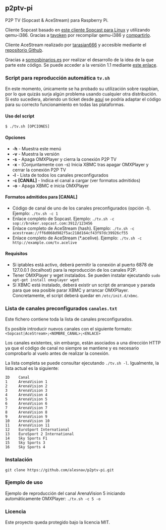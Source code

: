 ## p2ptv-pi

P2P TV (Sopcast & AceStream) para Raspberry Pi.

Cliente Sopcast basado en [este cliente Sopcast para Linux](https://code.google.com/p/sopcast-player/downloads/list) y utilizando qemu-i386. Gracias a [tayoken](http://www.raspberrypi.org/phpBB3/memberlist.php?mode=viewprofile&u=72614) por recompilar qemu-i386 y [compartirlo](http://www.raspberrypi.org/phpBB3/viewtopic.php?t=46342).

Cliente AceStream realizado por [tarasian666](https://github.com/tarasian666/) y accesible mediante el [repositorio Github](https://github.com/tarasian666/acestream).

Gracias a [somosbinarios.es](http://www.somosbinarios.es) por realizar el desarrollo de la idea de la que parte este código. Se puede acceder a la versión 1.1 mediante [este enlace](http://www.somosbinarios.es/raspberry-pi-television-y-futbol-en-un-click-v1-1/).

### Script para reproducción automática `tv.sh`

En este momento, únicamente se ha probado su utilización sobre raspbian, por lo que quizás surja algún problema usando cualquier otra distribución. Si esto sucediera, abriendo un ticket desde [aquí](https://github.com/alesnav/p2ptv-pi/issues) se podría adaptar el código para su correcto funcionamiento en todas las plataformas.

#### Uso del script
    $ ./tv.sh [OPCIONES]

#### Opciones
* **-h** - Muestra este menú
* **-v** - Muestra la versión
* **-s** - Apaga OMXPlayer y cierra la conexión P2P TV
* **-x** - (Conjuntamente con -s) Inicia XBMC tras apagar OMXPlayer y cerrar la conexión P2P TV
* **-l** - Lista de todos los canales preconfigurados
* **-c [CANAL]** - Indica el canal a cargar (ver formatos admitidos)
* **-o** - Apaga XBMC e inicia OMXPlayer

#### Formatos admitidos para [CANAL]
* Código de canal de uno de los canales preconfigurados (opción -l). Ejemplo: `./tv.sh -c 1`
* Enlace completo de Sopcast. Ejemplo: `./tv.sh -c sop://broker.sopcast.com:3912/123456`
* Enlace completo de AceStream (hash). Ejemplo: `./tv.sh -c acestream://ff6d068d982f5ac218d164cf43f97dc39926cf55`
* Enlace completo de AceStream (*.acelive). Ejemplo: `./tv.sh -c http://example.com/tv.acelive`

#### Requisitos
* Si iptables está activo, deberá permitir la conexión al puerto 6878 de 127.0.0.1 (localhost) para la reproducción de los canales P2P.
* Tener OMXPlayer y wget instalados. Se pueden instalar ejecutando `sudo apt-get install omxplayer wget`
* Si XBMC está instalado, deberá existir un script de arranque y parada para que sea posible parar XBMC y arrancar OMXPlayer. Concretamente, el script deberá quedar en `/etc/init.d/xbmc`.

### Lista de canales preconfigurados `canales.txt`
Este fichero contiene toda la lista de canales preconfigurados.

Es posible introducir nuevos canales con el siguiente formato: `<Sopcast|AceStream>;<NOMBRE_CANAL>;<ENLACE>`

Los canales existentes, sin embargo, están asociados a una dirección HTTP ya que el código de canal no siempre se mantiene y es necesario comprobarlo al vuelo antes de realizar la conexión.

La lista completa se puede consultar ejecutando `./tv.sh -l`. Igualmente, la lista actual es la siguiente:

    ID    Canal
    1     ArenaVision 1
    2     ArenaVision 2
    3     ArenaVision 3
    4     ArenaVision 4
    5     ArenaVision 5
    6     ArenaVision 6
    7     ArenaVision 7
    8     ArenaVision 8
    9     ArenaVision 9
    10    ArenaVision 10
    11    ArenaVision 11
    12    EuroSport International
    13    EuroSport 2 International
    14    Sky Sports F1
    15    Sky Sports 3
    16    Sky Sports 4

### Instalación
    git clone https://github.com/alesnav/p2ptv-pi.git

### Ejemplo de uso
Ejemplo de reproducción del canal ArenaVision 5 iniciando automáticamente OMXPlayer: `./tv.sh -c 5 -o`

### Licencia
Este proyecto queda protegido bajo la licencia MIT.
